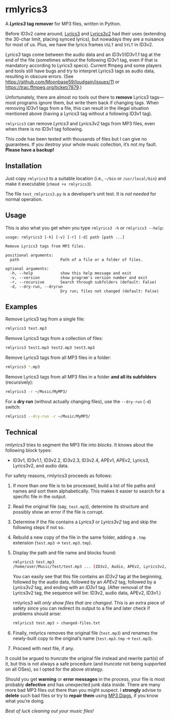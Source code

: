 # rmlyrics3

A **_Lyrics3_ tag remover** for MP3 files, written in Python.

Before ID3v2 came around, [Lyrics3](http://id3.org/Lyrics3) and [Lyrics3v2](http://id3.org/Lyrics3v2) had their uses (extending the 30-char limit, placing synced lyrics), but nowadays they are a nuisance for most of us. Plus, we have the lyrics frames `USLT` and `SYLT` in ID3v2.

_Lyrics3_ tags come between the audio data and an _ID3v1/ID3v1.1_ tag at the end of the file (sometimes without the following ID3v1 tag, even if that is mandatory according to Lyrics3 specs). Current ffmpeg and some players and tools still have bugs and try to interpret Lyrics3 tags as audio data, resulting in obscure errors. (See https://github.com/Moonbase59/loudgain/issues/11 or https://trac.ffmpeg.org/ticket/7879.)

Unfortunately, there are almost no tools out there to **remove** Lyrics3 tags—most programs ignore them, but write them back if changing tags. When removing ID3v1 tags from a file, this can result in the illegal situation mentioned above (having a Lyrics3 tag without a following ID3v1 tag).

`rmlyrics3` can remove _Lyrics3_ and _Lyrics3v2_ tags from MP3 files, even when there is no ID3v1 tag following.

This code has been tested with thousands of files but I can give no guarantees. If you destroy your whole music collection, it’s not my fault. **Please have a backup!**

## Installation

Just copy `rmlyrics3` to a suitable location (i.e., `~/bin` or `/usr/local/bin`) and make it executable (`chmod +x rmlyrics3`).

The file `test_rmlyrics3.py` is a developer’s unit test. It is _not needed_ for normal operation.

## Usage

This is also what you get when you type `rmlyrics3 -h` or `rmlyrics3 --help`:

    usage: rmlyrics3 [-h] [-v] [-r] [-d] path [path ...]

    Remove Lyrics3 tags from MP3 files.

    positional arguments:
      path                  Path of a file or a folder of files.

    optional arguments:
      -h, --help            show this help message and exit
      -v, --version         show program's version number and exit
      -r, --recursive       Search through subfolders (default: False)
      -d, --dry-run, --dryrun
                            Dry run; files not changed (default: False)

## Examples

Remove Lyrics3 tag from a single file:
```bash
rmlyrics3 test.mp3
```

Remove Lyrics3 tags from a collection of files:
```bash
rmlyrics3 test1.mp3 test2.mp3 test3.mp3
```

Remove Lyrics3 tags from all MP3 files in a folder:
```bash
rmlyrics3 *.mp3
```

Remove Lyrics3 tags from all MP3 files in a folder **and all its subfolders** (recursively):
```bash
rmlyrics3 -r ~/Music/MyMP3/
```

For a **dry run** (without actually changing files), use the `--dry-run` (`-d`) switch:
```bash
rmlyrics3 --dry-run -r ~/Music/MyMP3/
```

## Technical

_rmlyrics3_ tries to segment the MP3 file into _blocks_. It knows about the following block types:

* ID3v1, ID3v1.1, ID3v2.2, ID3v2.3, ID3v2.4, APEv1, APEv2, Lyrics3, Lyrics3v2, and audio data.

For safety reasons, rmlyrics3 proceeds as follows:

1. If more than one file is to be processed, build a list of file paths and names and sort them alphabetically. This makes it easier to search for a specific file in the output.

2. Read the original file (say, `test.mp3`), determine its structure and possibly show an error if the file is corrupt.

3. Determine if the file contains a _Lyrics3_ or _Lyrics3v2_ tag and skip the following steps if not so.

4. Rebuild a new copy of the file in the same folder, adding a `.tmp` extension (`test.mp3` → `test.mp3.tmp`).

5. Display the path and file name and blocks found:
   ```bash
   rmlyrics3 test.mp3
   /home/user/Music/Test/test.mp3 ... (ID3v2, Audio, APEv2, Lyrics3v2, ID3v1)
   ```

   You can easily see that this file contains an _ID3v2_ tag at the beginning, followed by the audio data, followed by an _APEv2_ tag, followed by a _Lyrics3v2_ tag, and ending with an _ID3v1_ tag. (After removal of the Lyrics3v2 tag, the sequence will be: ID3v2, audio data, APEv2, ID3v1.)

   rmlyrics3 will _only show files that are changed_. This is an extra piece of safety since you can redirect its output to a file and later check if problems should arise:
   ```bash
   rmlyrics3 test.mp3 > changed-files.txt
   ```

6. Finally, rmlyrics removes the original file (`test.mp3`) and renames the newly-built copy to the original’s name (`test.mp3.tmp` → `test.mp3`).

7. Proceed with next file, if any.

It could be argued to _truncate_ the original file instead and rewrite part(s) of it, but this is not always a safe procedure (and _truncate_ not being supported on all OSes), so I opted for the above strategy.

Should you get **warning** or **error messages** in the process, your file is most probably **defective** and has unexpected junk data inside. There are many more bad MP3 files out there than you might suspect. I **strongly** advise to **delete** such bad files or try to **repair them** using [MP3 Diags](http://mp3diags.sourceforge.net/), if you know what you’re doing.

_Best of luck cleaning out your music files!_
